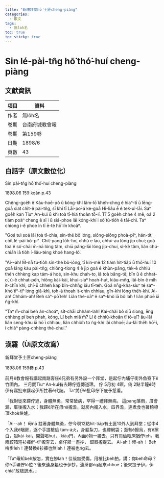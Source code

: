 ```yaml
---
title: "新禮拜堂hō͘土匪cheng-piàng"
categories:
  - 散文
tags:
  - 無lo̍h名
toc: true
toc_sticky: true
---
```


# Sin lé-pài-tn̂g hō͘ thó͘-huí cheng-piàng

## 文獻資訊

| 項目 | 資料 |
|---|---|
| 作者 | 無lo̍h名 |
| 卷期 | 台南府城教會報 |
| 卷期 | 第159卷 |
| 日期 | 1898/6 |
| 頁數 | 43 |

## 白話字（原文數位化）

Sin pài-tn̂g hō͘ thó͘-huí cheng-piàng

1898.06 159 koàn p.43

Chêng-goe̍h ê Kàu-hoē-pò ū kóng-khí lâm-lō͘ kheh-chng ê hiaⁿ-tī ū lēng-goā siat chi̍t-ê pài-tn̂g, sī khí tī Lāi-po͘-á ke-goā Hî-liâu ē ê tek-uî-lāi. Saⁿ goe̍h kan Tiuⁿ An-kuì ū khì toà tī-hia thoân tō-lí. Tī 5 goe̍h chhe 4 mê, oá 2 tiám poàⁿ cheng ê sî i ū siá-phoe lâi kóng-khí i só͘ tú-tio̍h ê tāi-chì. Taⁿ chiong i-ê phoe ìn tī ē-té hō͘ lín khoàⁿ.

"Goá tuì soá lâi toà tī-chia, sin-thé bô ióng, siông-siông phoà-pīⁿ, hán-tit chi̍t lé-pài bô-pīⁿ. Chit-pang lo̍h-hō͘, chhù ē lāu, chhù-āu lóng ji̍p chuí; goá toà ê só͘-chāi m̄-nā lóng tâm, chiū pâng-lāi lóng ji̍p-chuí, sì-kè tâm, liân chú-chia̍h iā tio̍h í-liâu-téng khoè hang-lô͘.

"Ai--ah! M̄-nā tú-tio̍h sin-thé bô-ióng, tī kin-mê 12 tiám hit-tia̍p ū thó͘-huí 10 goā lâng kàu pài-tn̂g; chiông-tiong 4 ê ji̍p goá ê khùn-pâng, ta̍k-ê chhiú the̍h chhèng kap tám-á hoé, sin-khu chah-to, iā toà bāng-tē; bīn ū ê chhat-o͘, ū-ê chhat-pe̍h, hiông kài-kài, khui-siaⁿ hoah-hut, kiāu-mn̂g, lāi-bīn ê mi̍h it-chīn khì, chí-ū chheh kap bîn-chhn̂g iáu tī-teh. Goá nn̄g-kha-siuⁿ té saⁿ-khò͘ tīⁿ-tīⁿ lóng giâ-khì, toh-á thoah it-chīn chhiau, gîn-khì lóng the̍h-khì. Ai-ah! Chhám-ah! Beh sáⁿ-pō͘ leh! Liân thè-oāⁿ ê saⁿ-khò͘ iā bô lah ! liân phoē iā ńg-khì.

"Taⁿ m̄-chai beh án-choáⁿ, si̍t-chāi chhám-lah! Kai-chài bô siū siong, ēng chhèng pí beh phah, kóng, Lí beh miā m̄? Lí ê chhiú-khoân tī tó-uī? āu-lâi liân seng-khu iā hō͘ i chhiau, liân chhio̍h to ńg-khí lâi chhoē; āu-lâi the̍h hō͘-i, i chiàⁿ pàng-chhèng thè-chuí."

## 漢羅（Ùi原文改寫）

新拜堂予土匪cheng-piàng

1898.06 159卷 p.43

前月ê教會報有講起南路客庄ê兄弟有另外設一个拜堂，是起佇內埔仔街外魚寮下ê竹圍內。 三月間Tiuⁿ An-kuì有去蹛佇遐傳道理。 佇 5月初 4暝，倚 2點半鐘ê時伊有寫批來講起伊所拄著ê代誌。 Taⁿ將伊ê批印佇下底予恁看。

「我對徙來蹛佇遮，身體無勇，常常破病，罕得一禮拜無病。 這pang落雨，厝會漏，厝後攏入水；我蹛ê所在毋nā攏澹，就房內攏入水，四界澹，連煮食也著椅橑頂khoè烘爐。

「Ai--ah！ 毋nā 拄著身體無勇，佇今暝12點hit-tia̍p有土匪10外人到拜堂；從中4个入我ê睏房，逐个手提槍佮 tám-á火，身軀紮刀，也蹛網袋；面有ê擦烏，有ê擦白，狠kài-kài，開聲喝hut， kiāu門，內面ê物一盡去，只有冊佮眠床猶佇teh。我兩跤箱短衫褲tīⁿ-tīⁿ攏夯去，桌仔屜一盡抄， 銀器攏提去。 Ai-ah！慘-ah！ Beh啥步leh！連替換ê衫褲也無lah！連被也ńg去。

「Taⁿ毋知beh按怎，實在慘lah！佳哉無受傷，用槍比beh拍，講：你beh命毋？你ê手環佇tó位？後來連身軀也予伊抄，連蓆都ńg起來chhoē；後來提予伊，伊chiàⁿ放槍退水。」
